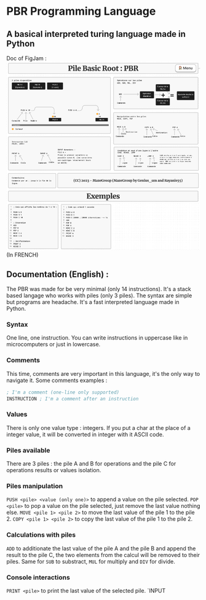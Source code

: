 # PBR Programming Language
## A basical interpreted turing language made in Python
Doc of FigJam :
![PBR Image Doc](assets/imgdocs.png)
(In FRENCH)

## Documentation  (English) :
The PBR was made for be very minimal (only 14 instructions). It's a stack based langage who works with piles (only 3 piles). The syntax are simple but programs are headache. It's a fast interpreted language made in Python.

### Syntax
One line, one instruction. You can write instructions in uppercase like in microcomputers or just in lowercase.

### Comments
This time, comments are very important in this language, it's the only way to navigate it. Some comments examples :
```asm
; I'm a comment (one-line only supported)
INSTRUCTION ; I'm a comment after an instruction
```

### Values
There is only one value type : integers. If you put a char at the place of a integer value, it will be converted in integer with it ASCII code.

### Piles available
There are 3 piles : the pile A and B for operations and the pile C for operations results or values isolation.

### Piles manipulation
`PUSH <pile> <value (only one)>` to append a value on the pile selected.
`POP <pile>` to pop a value on the pile selected, just remove the last value nothing else.
`MOVE <pile 1> <pile 2>` to move the last value of the pile 1 to the pile 2.
`COPY <pile 1> <pile 2>` to copy the last value of the pile 1 to the pile 2.

### Calculations with piles
`ADD` to additionate the last value of the pile A and the pile B and append the result to the pile C, the two elements from the calcul will be removed to their piles.
Same for `SUB` to substract, `MUL` for multiply and `DIV` for divide.

### Console interactions
`PRINT <pile>` to print the last value of the selected pile.
`INPUT <pile>
